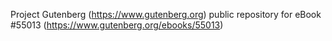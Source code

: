 Project Gutenberg (https://www.gutenberg.org) public repository for
eBook #55013 (https://www.gutenberg.org/ebooks/55013)
